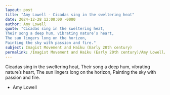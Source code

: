 ```yaml
---
layout: post
title: "Amy Lowell - Cicadas sing in the sweltering heat"
date: 2024-12-28 12:00:00 -0000
author: Amy Lowell
quote: "Cicadas sing in the sweltering heat, 
Their song a deep hum, vibrating nature’s heart, 
The sun lingers long on the horizon, 
Painting the sky with passion and fire."
subject: Imagist Movement and Haiku (Early 20th century)
permalink: /Imagist Movement and Haiku (Early 20th century)/Amy Lowell/Amy Lowell - Cicadas sing in the sweltering heat
---
```


Cicadas sing in the sweltering heat, 
Their song a deep hum, vibrating nature’s heart, 
The sun lingers long on the horizon, 
Painting the sky with passion and fire.

- Amy Lowell
